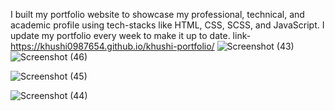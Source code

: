 I built my portfolio website to showcase my professional, technical, and academic profile using  tech-stacks like HTML, CSS, SCSS, and JavaScript. I update my portfolio every week to make it up to date.
link-
https://khushi0987654.github.io/khushi-portfolio/
![Screenshot (43)](https://github.com/user-attachments/assets/647ad228-49dd-42d0-9cc7-e91066e1a1be)
![Screenshot (46)](https://github.com/user-attachments/assets/0889a95c-7958-4a25-80ba-017f4bd5cb60)

![Screenshot (45)](https://github.com/user-attachments/assets/42392d04-167f-4a5b-8d85-0e8cd90ae38f)

![Screenshot (44)](https://github.com/user-attachments/assets/0bff4420-9a95-4566-8a2c-faeae38fa8a6)
